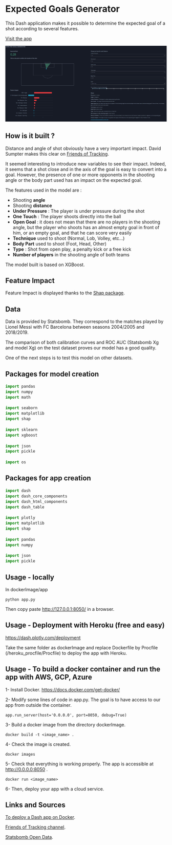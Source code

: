 # Expected Goals Generator

This Dash application makes it possible to determine the expected goal of a shot according to several features. 

[Visit the app](https://expected-goals.herokuapp.com/)

<p align="center">
  <img src="https://raw.githubusercontent.com/MaximeBataille/expected_goals/main/image.png" width="800" />
</p>

## How is it built ?

Distance and angle of shot obviously have a very important impact. David Sumpter makes this clear on [Friends of Tracking](https://www.youtube.com/watch?v=310_eW0hUqQ).


It seemed interesting to introduce new variables to see their impact. 
Indeed, it seems that a shot close and in the axis of the goal is easy to convert into a goal. 
However, the presence of one or more opponents in the shooting angle or the body part used has an impact on the expected goal.



The features used in the model are :
- Shooting __angle__
- Shooting __distance__
- __Under Pressure__ : The player is under pressure during the shot
- __One Touch__ : The player shoots directly into the ball
- __Open Goal__ : it does not mean that there are no players in the shooting angle, but 
the player who shoots has an almost empty goal in front of him, or an empty goal, and that he can score very easily
- __Technique__ used to shoot (Normal, Lob, Volley, etc...)
- __Body Part__ used to shoot (Foot, Head, Other)
- __Type__ : Shot from open play, a penalty kick or a free kick
- __Number of players__ in the shooting angle of both teams

The model built is based on XGBoost. 

## Feature Impact

Feature Impact is displayed thanks to the [Shap package](https://github.com/slundberg/shap).

## Data

Data is provided by Statsbomb. They correspond to the matches played by Lionel Messi with FC Barcelona 
between seasons 2004/2005 and 2018/2019.

The comparison of both calibration curves and ROC AUC (Statsbomb Xg and model Xg) on the test dataset
proves our model has a good quality.

One of the next steps is to test this model on other datasets.

## Packages for model creation

```python
import pandas
import numpy
import math

import seaborn
import matplotlib
import shap

import sklearn
import xgboost

import json
import pickle

import os
```

## Packages for app creation

```python
import dash
import dash_core_components
import dash_html_components
import dash_table

import plotly
import matplotlib
import shap

import pandas
import numpy

import json
import pickle
```

## Usage - locally

In dockerImage/app 
```
python app.py
```
Then copy paste http://127.0.0.1:8050/ in a browser.

## Usage - Deployment with Heroku (free and easy)

https://dash.plotly.com/deployment

Take the same folder as dockerImage and replace Dockerfile by Procfile (/heroku_procfile/Procfile) to deploy the app with Heroku.

## Usage - To build a docker container and run the app with AWS, GCP, Azure

1- Install Docker.
https://docs.docker.com/get-docker/

2- Modify some lines of code in app.py. The goal is to have access to our app from outside the container.
```
app.run_server(host='0.0.0.0', port=8050, debug=True)
```

3- Build a docker image from the directory dockerImage.
```
docker build -t <image_name> .
```

4- Check the image is created.
```
docker images
```

5- Check that everything is working properly. The app is accessible at http://0.0.0.0:8050 .
```
docker run <image_name>
```

6- Then, deploy your app with a cloud service.

## Links and Sources

[To deploy a Dash app on Docker](https://towardsdatascience.com/how-to-use-docker-to-deploy-a-dashboard-app-on-aws-8df5fb322708).

[Friends of Tracking channel](https://www.youtube.com/channel/UCUBFJYcag8j2rm_9HkrrA7w).

[Statsbomb Open Data](https://github.com/statsbomb/open-data).